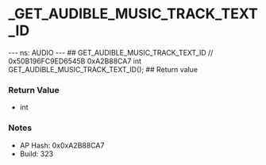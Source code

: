 # _GET_AUDIBLE_MUSIC_TRACK_TEXT_ID

--- ns: AUDIO --- ## GET_AUDIBLE_MUSIC_TRACK_TEXT_ID  // 0x50B196FC9ED6545B 0xA2B88CA7 int GET_AUDIBLE_MUSIC_TRACK_TEXT_ID();   ## Return value

### Return Value
* int

### Notes
* AP Hash: 0x0xA2B88CA7
* Build: 323

